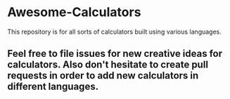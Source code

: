 # Awesome-Calculators
This repository is for all sorts of calculators built using various languages. 
## **Feel free to file issues for new creative ideas for calculators. Also don't hesitate to create pull requests in order to add new calculators in different languages.**
